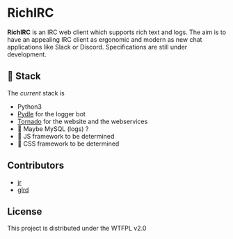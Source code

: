 RichIRC
========

**RichIRC** is an IRC web client which supports rich text and logs. The aim is to have an appealing IRC client as ergonomic and modern as new chat applications like Slack or Discord.
Specifications are still under development.

## :construction: Stack

The _current_ stack is

- Python3
- [Pydle](https://github.com/Shizmob/pydle) for the logger bot
- [Tornado](https://github.com/tornadoweb/tornado) for the website and the webservices
- :construction: Maybe MySQL (logs) ?
- :construction: JS framework to be determined
- :construction: CSS framework to be determined

## Contributors

- [jr](https://github.com/jirouette)
- [glrd](https://github.com/glrd)

## License

This project is distributed under the WTFPL v2.0

